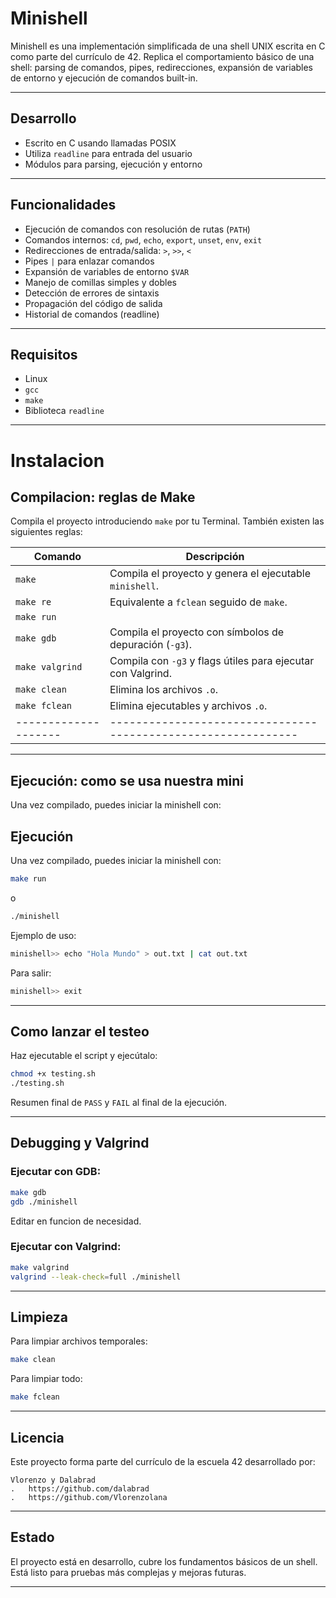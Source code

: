# Minishell

Minishell es una implementación simplificada de una shell UNIX escrita en C como parte del currículo de 42. Replica el comportamiento básico de una shell: parsing de comandos, pipes, redirecciones, expansión de variables de entorno y ejecución de comandos built-in.

---

## Desarrollo

- Escrito en C usando llamadas POSIX
- Utiliza `readline` para entrada del usuario
- Módulos para parsing, ejecución y entorno

---

## Funcionalidades

- Ejecución de comandos con resolución de rutas (`PATH`)
- Comandos internos: `cd`, `pwd`, `echo`, `export`, `unset`, `env`, `exit`
- Redirecciones de entrada/salida: `>`, `>>`, `<`
- Pipes `|` para enlazar comandos
- Expansión de variables de entorno `$VAR`
- Manejo de comillas simples y dobles
- Detección de errores de sintaxis
- Propagación del código de salida
- Historial de comandos (readline)

---

## Requisitos

- Linux
- `gcc`
- `make`
- Biblioteca `readline`

---
# Instalacion

## Compilacion: reglas de Make

Compila el proyecto introduciendo `make` por tu Terminal. También existen las siguientes reglas:

| Comando            | Descripción                                                 |
|--------------------|-------------------------------------------------------------|
| `make`             | Compila el proyecto y genera el ejecutable `minishell`.     |
| `make re`          | Equivalente a `fclean` seguido de `make`.                   |
| `make run`  |		 | Equivalente a `fclean` seguido de `make re` y ./minishell.  |
| `make gdb`         | Compila el proyecto con símbolos de depuración (`-g3`).     |
| `make valgrind`    | Compila con `-g3` y flags útiles para ejecutar con Valgrind.|
| `make clean`       | Elimina los archivos `.o`.                                  |
| `make fclean`      | Elimina ejecutables y archivos `.o`.                        |
|--------------------|-------------------------------------------------------------|
---

## Ejecución: como se usa nuestra mini

Una vez compilado, puedes iniciar la minishell con:
## Ejecución

Una vez compilado, puedes iniciar la minishell con:

```bash
make run
```

o

```bash
./minishell
```

Ejemplo de uso:

```bash
minishell>> echo "Hola Mundo" > out.txt | cat out.txt
```

Para salir:

```bash
minishell>> exit
```
---

## Como lanzar el testeo

Haz ejecutable el script y ejecútalo:

```bash
chmod +x testing.sh
./testing.sh
```

Resumen final de `PASS` y `FAIL` al final de la ejecución.

---

## Debugging y Valgrind

### Ejecutar con GDB:

```bash
make gdb
gdb ./minishell
```
Editar en funcion de necesidad.

### Ejecutar con Valgrind:

```bash
make valgrind
valgrind --leak-check=full ./minishell
```
---

## Limpieza

Para limpiar archivos temporales:

```bash
make clean
```

Para limpiar todo:

```bash
make fclean
```

---

## Licencia

Este proyecto forma parte del currículo de la escuela 42 desarrollado por:

    Vlorenzo y Dalabrad 
	.	https://github.com/dalabrad
	.	https://github.com/Vlorenzolana


---

## Estado

El proyecto está en desarrollo, cubre los fundamentos básicos de un shell. Está listo para pruebas más complejas y mejoras futuras.

---
